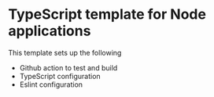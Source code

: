 # TypeScript template for Node applications

This template sets up the following

- Github action to test and build
- TypeScript configuration
- Eslint configuration
